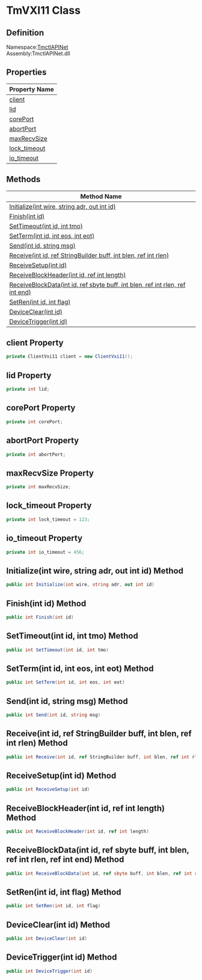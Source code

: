 # TmVXI11 Class

## Definition
Namespace:[TmctlAPINet](TmctlAPINet.md)<BR>
Assembly:TmctlAPINet.dll

## Properties

|Property Name|
|---|
|[client](#client-Property)|
|[lid](#lid-Property)|
|[corePort](#corePort-Property)|
|[abortPort](#abortPort-Property)|
|[maxRecvSize](#maxRecvSize-Property)|
|[lock_timeout](#lock_timeout-Property)|
|[io_timeout](#io_timeout-Property)|

## Methods

|Method Name|
|---|
|[Initialize(int wire, string adr, out int id)](#Initializeint-wire-string-adr-out-int-id-Method)|
|[Finish(int id)](#Finishint-id-Method)|
|[SetTimeout(int id, int tmo)](#SetTimeoutint-id-int-tmo-Method)|
|[SetTerm(int id, int eos, int eot)](#SetTermint-id-int-eos-int-eot-Method)|
|[Send(int id, string msg)](#Sendint-id-string-msg-Method)|
|[Receive(int id, ref StringBuilder buff, int blen, ref int rlen)](#Receiveint-id-ref-StringBuilder-buff-int-blen-ref-int-rlen-Method)|
|[ReceiveSetup(int id)](#ReceiveSetupint-id-Method)|
|[ReceiveBlockHeader(int id, ref int length)](#ReceiveBlockHeaderint-id-ref-int-length-Method)|
|[ReceiveBlockData(int id, ref sbyte buff, int blen, ref int rlen, ref int end)](#ReceiveBlockDataint-id-ref-sbyte-buff-int-blen-ref-int-rlen-ref-int-end-Method)|
|[SetRen(int id, int flag)](#SetRenint-id-int-flag-Method)|
|[DeviceClear(int id)](#DeviceClearint-id-Method)|
|[DeviceTrigger(int id)](#DeviceTriggerint-id-Method)|


## client Property
```C#
private ClientVxi11 client = new ClientVxi11();
```
## lid Property
```C#
private int lid;
```
## corePort Property
```C#
private int corePort;
```
## abortPort Property
```C#
private int abortPort;
```
## maxRecvSize Property
```C#
private int maxRecvSize;
```
## lock_timeout Property
```C#
private int lock_timeout = 123;
```
## io_timeout Property
```C#
private int io_timeout = 456;
```
## Initialize(int wire, string adr, out int id) Method
```C#
public int Initialize(int wire, string adr, out int id)
```
## Finish(int id) Method
```C#
public int Finish(int id)
```
## SetTimeout(int id, int tmo) Method
```C#
public int SetTimeout(int id, int tmo)
```
## SetTerm(int id, int eos, int eot) Method
```C#
public int SetTerm(int id, int eos, int eot)
```
## Send(int id, string msg) Method
```C#
public int Send(int id, string msg)
```
## Receive(int id, ref StringBuilder buff, int blen, ref int rlen) Method
```C#
public int Receive(int id, ref StringBuilder buff, int blen, ref int rlen)
```
## ReceiveSetup(int id) Method
```C#
public int ReceiveSetup(int id)
```
## ReceiveBlockHeader(int id, ref int length) Method
```C#
public int ReceiveBlockHeader(int id, ref int length)
```
## ReceiveBlockData(int id, ref sbyte buff, int blen, ref int rlen, ref int end) Method
```C#
public int ReceiveBlockData(int id, ref sbyte buff, int blen, ref int rlen, ref int end)
```
## SetRen(int id, int flag) Method
```C#
public int SetRen(int id, int flag)
```
## DeviceClear(int id) Method
```C#
public int DeviceClear(int id)
```
## DeviceTrigger(int id) Method
```C#
public int DeviceTrigger(int id)
```